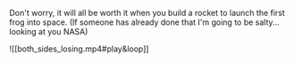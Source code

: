 Don't worry, it will all be worth it when you build a rocket to launch the first frog into space. (If someone has already done that I'm going to be salty... looking at you NASA)
 
![[both_sides_losing.mp4#play&loop]]
